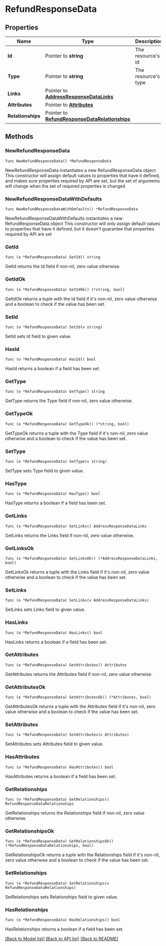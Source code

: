# RefundResponseData

## Properties

Name | Type | Description | Notes
------------ | ------------- | ------------- | -------------
**Id** | Pointer to **string** | The resource&#39;s id | [optional] 
**Type** | Pointer to **string** | The resource&#39;s type | [optional] 
**Links** | Pointer to [**AddressResponseDataLinks**](AddressResponseDataLinks.md) |  | [optional] 
**Attributes** | Pointer to [**Attributes**](Attributes.md) |  | [optional] 
**Relationships** | Pointer to [**RefundResponseDataRelationships**](RefundResponseDataRelationships.md) |  | [optional] 

## Methods

### NewRefundResponseData

`func NewRefundResponseData() *RefundResponseData`

NewRefundResponseData instantiates a new RefundResponseData object
This constructor will assign default values to properties that have it defined,
and makes sure properties required by API are set, but the set of arguments
will change when the set of required properties is changed

### NewRefundResponseDataWithDefaults

`func NewRefundResponseDataWithDefaults() *RefundResponseData`

NewRefundResponseDataWithDefaults instantiates a new RefundResponseData object
This constructor will only assign default values to properties that have it defined,
but it doesn't guarantee that properties required by API are set

### GetId

`func (o *RefundResponseData) GetId() string`

GetId returns the Id field if non-nil, zero value otherwise.

### GetIdOk

`func (o *RefundResponseData) GetIdOk() (*string, bool)`

GetIdOk returns a tuple with the Id field if it's non-nil, zero value otherwise
and a boolean to check if the value has been set.

### SetId

`func (o *RefundResponseData) SetId(v string)`

SetId sets Id field to given value.

### HasId

`func (o *RefundResponseData) HasId() bool`

HasId returns a boolean if a field has been set.

### GetType

`func (o *RefundResponseData) GetType() string`

GetType returns the Type field if non-nil, zero value otherwise.

### GetTypeOk

`func (o *RefundResponseData) GetTypeOk() (*string, bool)`

GetTypeOk returns a tuple with the Type field if it's non-nil, zero value otherwise
and a boolean to check if the value has been set.

### SetType

`func (o *RefundResponseData) SetType(v string)`

SetType sets Type field to given value.

### HasType

`func (o *RefundResponseData) HasType() bool`

HasType returns a boolean if a field has been set.

### GetLinks

`func (o *RefundResponseData) GetLinks() AddressResponseDataLinks`

GetLinks returns the Links field if non-nil, zero value otherwise.

### GetLinksOk

`func (o *RefundResponseData) GetLinksOk() (*AddressResponseDataLinks, bool)`

GetLinksOk returns a tuple with the Links field if it's non-nil, zero value otherwise
and a boolean to check if the value has been set.

### SetLinks

`func (o *RefundResponseData) SetLinks(v AddressResponseDataLinks)`

SetLinks sets Links field to given value.

### HasLinks

`func (o *RefundResponseData) HasLinks() bool`

HasLinks returns a boolean if a field has been set.

### GetAttributes

`func (o *RefundResponseData) GetAttributes() Attributes`

GetAttributes returns the Attributes field if non-nil, zero value otherwise.

### GetAttributesOk

`func (o *RefundResponseData) GetAttributesOk() (*Attributes, bool)`

GetAttributesOk returns a tuple with the Attributes field if it's non-nil, zero value otherwise
and a boolean to check if the value has been set.

### SetAttributes

`func (o *RefundResponseData) SetAttributes(v Attributes)`

SetAttributes sets Attributes field to given value.

### HasAttributes

`func (o *RefundResponseData) HasAttributes() bool`

HasAttributes returns a boolean if a field has been set.

### GetRelationships

`func (o *RefundResponseData) GetRelationships() RefundResponseDataRelationships`

GetRelationships returns the Relationships field if non-nil, zero value otherwise.

### GetRelationshipsOk

`func (o *RefundResponseData) GetRelationshipsOk() (*RefundResponseDataRelationships, bool)`

GetRelationshipsOk returns a tuple with the Relationships field if it's non-nil, zero value otherwise
and a boolean to check if the value has been set.

### SetRelationships

`func (o *RefundResponseData) SetRelationships(v RefundResponseDataRelationships)`

SetRelationships sets Relationships field to given value.

### HasRelationships

`func (o *RefundResponseData) HasRelationships() bool`

HasRelationships returns a boolean if a field has been set.


[[Back to Model list]](../README.md#documentation-for-models) [[Back to API list]](../README.md#documentation-for-api-endpoints) [[Back to README]](../README.md)


